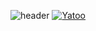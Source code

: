 ![header](https://capsule-render.vercel.app/api?type=Rect&color=gradient&height=100&section=footer&text=HWI04&fontSize=90)
[![Yatoo](https://github-readme-stats.vercel.app/api/pin/?username=HWI04&repo=Yatoo&theme=dark)](https://github.com/HWI04/Yatoo)
